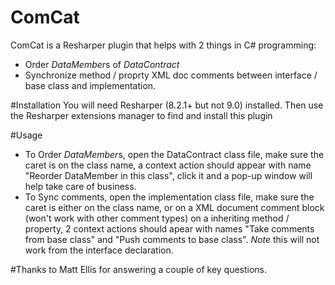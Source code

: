 # ComCat
ComCat is a Resharper plugin that helps with 2 things in C# programming:
* Order *DataMember*s of *DataContract*
* Synchronize method / proprty XML doc comments between interface / base class and implementation.

#Installation
You will need Resharper (8.2.1+ but not 9.0) installed. Then use the Resharper extensions manager to find and install this plugin

#Usage
* To Order *DataMember*s, open the DataContract class file, make sure the caret is on the class name, a context action should appear with name "Reorder DataMember in this class", click it and a pop-up window will help take care of business.
* To Sync comments, open the implementation class file, make sure the caret is either on the class name, or on a XML document comment block (won't work with other comment types) on a inheriting method / property, 2 context actions should apear with names "Take comments from base class" and "Push comments to base class". *Note* this will not work from the interface declaration.

#Thanks to
Matt Ellis for answering a couple of key questions.
